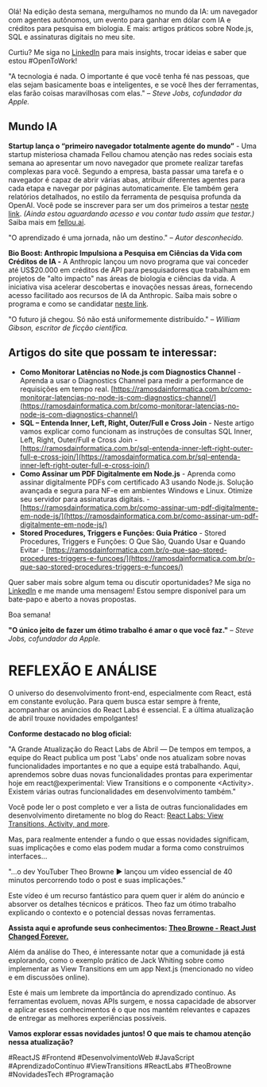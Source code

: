   
Olá\! Na edição desta semana, mergulhamos no mundo da IA: um navegador com agentes autônomos, um evento para ganhar em dólar com IA e créditos para pesquisa em biologia. E mais: artigos práticos sobre Node.js, SQL e assinaturas digitais no meu site.

Curtiu? Me siga no [LinkedIn](https://www.linkedin.com/in/ramos-souza/) para mais insights, trocar ideias e saber que estou \#OpenToWork\!

"A tecnologia é nada. O importante é que você tenha fé nas pessoas, que elas sejam basicamente boas e inteligentes, e se você lhes der ferramentas, elas farão coisas maravilhosas com elas." – *Steve Jobs, cofundador da Apple.*

## **Mundo IA**

**Startup lança o “primeiro navegador totalmente agente do mundo”** \- Uma startup misteriosa chamada Fellou chamou atenção nas redes sociais esta semana ao apresentar um novo navegador que promete realizar tarefas complexas para você. Segundo a empresa, basta passar uma tarefa e o navegador é capaz de abrir várias abas, atribuir diferentes agentes para cada etapa e navegar por páginas automaticamente. Ele também gera relatórios detalhados, no estilo da ferramenta de pesquisa profunda da OpenAI. Você pode se inscrever para ser um dos primeiros a testar [neste link](https://fellou.ai/use-cases). *(Ainda estou aguardando acesso e vou contar tudo assim que testar.)* Saiba mais em [fellou.ai](http://fellou.ai/).

"O aprendizado é uma jornada, não um destino." – *Autor desconhecido.*

**Bio Boost: Anthropic Impulsiona a Pesquisa em Ciências da Vida com Créditos de IA \-** A Anthropic lançou um novo programa que vai conceder até US$20.000 em créditos de API para pesquisadores que trabalham em projetos de "alto impacto" nas áreas de biologia e ciências da vida. A iniciativa visa acelerar descobertas e inovações nessas áreas, fornecendo acesso facilitado aos recursos de IA da Anthropic. Saiba mais sobre o programa e como se candidatar [neste link](https://www.anthropic.com/news/ai-for-science-program).

"O futuro já chegou. Só não está uniformemente distribuído." – *William Gibson, escritor de ficção científica.*

## **Artigos do site que possam te interessar:**

* **Como Monitorar Latências no Node.js com Diagnostics Channel** \- Aprenda a usar o Diagnostics Channel para medir a performance de requisições em tempo real. [https://ramosdainformatica.com.br/como-monitorar-latencias-no-node-js-com-diagnostics-channel/](https://ramosdainformatica.com.br/como-monitorar-latencias-no-node-js-com-diagnostics-channel/)  
* **SQL – Entenda Inner, Left, Right, Outer/Full e Cross Join** \- Neste artigo vamos explicar como funcionam as instruções de consultas SQL Inner, Left, Right, Outer/Full e Cross Join \- [https://ramosdainformatica.com.br/sql-entenda-inner-left-right-outer-full-e-cross-join/](https://ramosdainformatica.com.br/sql-entenda-inner-left-right-outer-full-e-cross-join/)  
* **Como Assinar um PDF Digitalmente em Node.js** \- Aprenda como assinar digitalmente PDFs com certificado A3 usando Node.js. Solução avançada e segura para NF-e em ambientes Windows e Linux. Otimize seu servidor para assinaturas digitais. \- [https://ramosdainformatica.com.br/como-assinar-um-pdf-digitalmente-em-node-js/](https://ramosdainformatica.com.br/como-assinar-um-pdf-digitalmente-em-node-js/)  
* **Stored Procedures, Triggers e Funções: Guia Prático** \- Stored Procedures, Triggers e Funções: O Que São, Quando Usar e Quando Evitar \- [https://ramosdainformatica.com.br/o-que-sao-stored-procedures-triggers-e-funcoes/](https://ramosdainformatica.com.br/o-que-sao-stored-procedures-triggers-e-funcoes/)

Quer saber mais sobre algum tema ou discutir oportunidades? Me siga no [LinkedIn](https://www.linkedin.com/in/ramos-souza/) e me mande uma mensagem\! Estou sempre disponível para um bate-papo e aberto a novas propostas.

Boa semana\!

**"O único jeito de fazer um ótimo trabalho é amar o que você faz."** – *Steve Jobs, cofundador da Apple.*

# REFLEXÃO E ANÁLISE

O universo do desenvolvimento front-end, especialmente com React, está em constante evolução. Para quem busca estar sempre à frente, acompanhar os anúncios do React Labs é essencial. E a última atualização de abril trouxe novidades empolgantes\!

**Conforme destacado no blog oficial:**

"A Grande Atualização do React Labs de Abril — De tempos em tempos, a equipe do React publica um post 'Labs' onde nos atualizam sobre novas funcionalidades importantes e no que a equipe está trabalhando. Aqui, aprendemos sobre duas novas funcionalidades prontas para experimentar hoje em react@experimental: View Transitions e o componente \<Activity\>. Existem várias outras funcionalidades em desenvolvimento também."

Você pode ler o post completo e ver a lista de outras funcionalidades em desenvolvimento diretamente no blog do React: [React Labs: View Transitions, Activity, and more](https://react.dev/blog/2025/04/23/react-labs-view-transitions-activity-and-more).

Mas, para realmente entender a fundo o que essas novidades significam, suas implicações e como elas podem mudar a forma como construímos interfaces...

"...o dev YouTuber Theo Browne ▶️ lançou um vídeo essencial de 40 minutos percorrendo todo o post e suas implicações."

Este vídeo é um recurso fantástico para quem quer ir além do anúncio e absorver os detalhes técnicos e práticos. Theo faz um ótimo trabalho explicando o contexto e o potencial dessas novas ferramentas.

**Assista aqui e aprofunde seus conhecimentos: [Theo Browne \- React Just Changed Forever.](https://www.youtube.com/watch?v=-dePNpdd44M)**

Além da análise do Theo, é interessante notar que a comunidade já está explorando, como o exemplo prático de Jack Whiting sobre como implementar as View Transitions em um app Next.js (mencionado no vídeo e em discussões online).

Este é mais um lembrete da importância do aprendizado contínuo. As ferramentas evoluem, novas APIs surgem, e nossa capacidade de absorver e aplicar esses conhecimentos é o que nos mantém relevantes e capazes de entregar as melhores experiências possíveis.

**Vamos explorar essas novidades juntos\! O que mais te chamou atenção nessa atualização?**

\#ReactJS \#Frontend \#DesenvolvimentoWeb \#JavaScript \#AprendizadoContínuo \#ViewTransitions \#ReactLabs \#TheoBrowne \#NovidadesTech \#Programação

